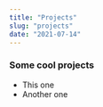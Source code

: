 ```yaml
---
title: "Projects"
slug: "projects"
date: "2021-07-14"
---
```



### Some cool projects

- This one
- Another one
